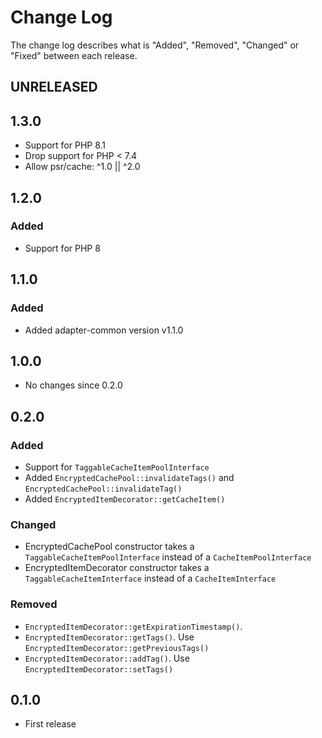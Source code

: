 # Change Log

The change log describes what is "Added", "Removed", "Changed" or "Fixed" between each release.

## UNRELEASED

## 1.3.0

* Support for PHP 8.1
* Drop support for PHP < 7.4
* Allow psr/cache: ^1.0 || ^2.0

## 1.2.0

### Added

* Support for PHP 8

## 1.1.0

### Added

* Added adapter-common version v1.1.0

## 1.0.0

* No changes since 0.2.0

## 0.2.0

### Added

* Support for `TaggableCacheItemPoolInterface`
* Added `EncryptedCachePool::invalidateTags()` and `EncryptedCachePool::invalidateTag()`
* Added `EncryptedItemDecorator::getCacheItem()`

### Changed

* EncryptedCachePool constructor takes a `TaggableCacheItemPoolInterface` instead of a `CacheItemPoolInterface`
* EncryptedItemDecorator constructor takes a `TaggableCacheItemInterface` instead of a `CacheItemInterface`

### Removed

* `EncryptedItemDecorator::getExpirationTimestamp()`.
* `EncryptedItemDecorator::getTags()`. Use `EncryptedItemDecorator::getPreviousTags()`
* `EncryptedItemDecorator::addTag()`. Use `EncryptedItemDecorator::setTags()`

## 0.1.0

* First release
